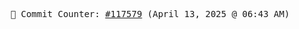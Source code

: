 <p align="center">
    <samp>
        📮 Commit Counter: <a href="https://github.com/Javascript-void0/Javascript-void0/commits/main">#117579</a> (April 13, 2025 @ 06:43 AM)
    </samp>
</p>